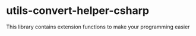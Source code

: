 # utils-convert-helper-csharp
This library contains extension functions to make your programming easier